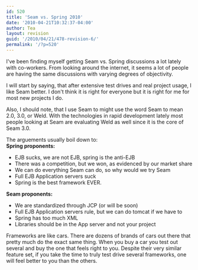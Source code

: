 ```yaml
---
id: 520
title: 'Seam vs. Spring 2010'
date: '2010-04-21T10:32:37-04:00'
author: Tea
layout: revision
guid: '/2010/04/21/478-revision-6/'
permalink: '/?p=520'
---
```


I've been finding myself getting Seam vs. Spring discussions a lot lately with co-workers. From looking around the internet, it seems a lot of people are having the same discussions with varying degrees of objectivity.

I will start by saying, that after extensive test drives and real project usage, I like Seam better. I don't think it is right for everyone but it is right for me for most new projects I do.

Also, I should note, that I use Seam to might use the word Seam to mean 2.0, 3.0, or Weld. With the technologies in rapid development lately most people looking at Seam are evaluating Weld as well since it is the core of Seam 3.0.

The arguements usually boil down to:  
**Spring proponents:**

- EJB sucks, we are not EJB, spring is the anti-EJB
- There was a competition, but we won, as evidenced by our market share
- We can do everything Seam can do, so why would we try Seam
- Full EJB Application servers suck
- Spring is the best framework EVER.

**Seam proponents:**

- We are standardized through JCP (or will be soon)
- Full EJB Application servers rule, but we can do tomcat if we have to
- Spring has too much XML
- Libraries should be in the App server and not your project

Frameworks are like cars. There are dozens of brands of cars out there that pretty much do the exact same thing. When you buy a car you test out several and buy the one that feels right to you. Despite their very similar feature set, if you take the time to truly test drive several frameworks, one will feel better to you than the others.